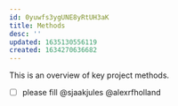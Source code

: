 ```yaml
---
id: 0yuwfs3ygUNE8yRtUH3aK
title: Methods
desc: ''
updated: 1635130556119
created: 1634270636682
---
```


This is an overview of key project methods.

- [ ] please fill @sjaakjules @alexrfholland
